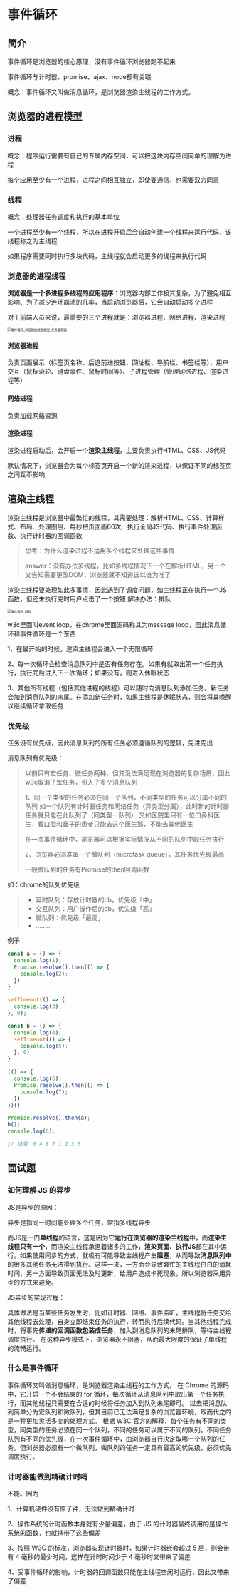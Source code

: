 # 事件循环

## 简介

事件循环是浏览器的核心原理，没有事件循环浏览器跑不起来

 事件循环与计时器、promise、ajax、node都有关联

概念：事件循环又叫做消息循环，是浏览器渲染主线程的工作方式。

## 浏览器的进程模型

### 进程

概念：程序运行需要有自己的专属内存空间，可以把这块内存空间简单的理解为进程

每个应用至少有一个进程，进程之间相互独立，即使要通信，也需要双方同意

### 线程

概念：处理器任务调度和执行的基本单位

一个进程至少有一个线程，所以在进程开启后会自动创建一个线程来运行代码，该线程称之为主线程

如果程序需要同时执行多块代码，主线程就会启动更多的线程来执行代码

### 浏览器的进程线程

**浏览器是一个多进程多线程的应用程序**：浏览器内部工作极其复杂，为了避免相互影响、为了减少连环崩溃的几率，当启动浏览器后，它会自动启动多个进程

对于前端人员来说，最重要的三个进程就是：浏览器进程、网络进程、渲染进程

<img src=".\image\事件循环_浏览器的进程模型_任务管理器.png" alt="事件循环_浏览器的进程模型_任务管理器" style="zoom: 50%;" />

#### 浏览器进程

负责页面展示（标签页名称、后退前进按钮、网址栏、导航栏、书签栏等）、用户交互（鼠标滚轮、键盘事件、鼠标时间等）、子进程管理（管理网络进程、渲染进程等）

#### 网络进程

负责加载网络资源

#### 渲染进程

渲染进程启动后，会开启一个**渲染主线程**，主要负责执行HTML、CSS、JS代码

默认情况下，浏览器会为每个标签页开启一个新的渲染进程，以保证不同的标签页之间互不影响

## 渲染主线程

渲染主线程是浏览器中最繁忙的线程，其需要处理：解析HTML、CSS、计算样式、布局、处理图层、每秒把页面画60次、执行全局JS代码、执行事件处理函数、执行计时器的回调函数

> 思考：为什么渲染进程不适用多个线程来处理这些事情
>
> answer：没有办法多线程，比如多线程情况下一个在解析HTML，另一个又告知需要更改DOM，浏览器就不知道该以谁为准了

渲染主线程要处理如此多事情，因此遇到了调度问题，如主线程正在执行一个JS函数，但还未执行完时用户点击了一个按钮
解决办法：排队

<img src=".\image\事件循环_排队.png" alt="事件循环_排队" style="zoom:50%;" />

w3c里面叫event loop，在chrome里面源码称其为message loop，因此消息循环和事件循环是一个东西

1、在最开始的时候，渲染主线程会进入一个无限循环

2、每一次循环会检查消息队列中是否有任务存在。如果有就取出第一个任务执行，执行完后进入下一次循环；如果没有，则进入休眠状态

3、其他所有线程（包括其他进程的线程）可以随时向消息队列添加任务。新任务会加到消息队列的未尾。在添加新任务时，如果主线程是休眠状态，则会将其唤醒以继续循环拿取任务

### 优先级

任务没有优先级，因此消息队列的所有任务必须遵循队列的逻辑，先进先出

消息队列有优先级：

> 以前只有宏任务、微任务两种，但其没法满足现在浏览器的复杂场景，因此w3c取消了宏任务，引入了多个消息队列
>
> 1、同一个类型的任务必须在同一个队列，不同类型的任务可以分属不同的队列
> 如一个队列有计时器任务和网络任务（异类型分属），此时新的计时器任务就只能在此队列了（同类型一队列）
> 又如医院里只有一位口鼻科医生，看口腔和鼻子的患者只能去这个医生那，不能去其他医生
>
> 在一次事件循环中，浏览器可以根据实际情况从不同的队列中取任务执行
>
> 2、浏览器必须准备一个微队列（microtask queue），其任务优先级最高
>
> 一般微队列的任务有Promise的then回调函数

如：chrome的队列优先级

> - 延时队列：存放计时器的cb，优先级「中」
> - 交互队列：用户操作后的cb，优先级「高」
> - 微队列：优先级「最高」
> - ........

例子：

```js
const a = () => {
  console.log(1);
  Promise.resolve().then(() => {
    console.log(2);
  })
}

setTimeout(() => {
  console.log(3);
}, 0);

const b = () => {
  console.log(4);
  setTimeout(() => {
    console.log(5);
  }, 0)
}

(() => {
  console.log(6);
  Promise.resolve().then(() => {
    console.log(7);
  })
})()

Promise.resolve().then(a);
b();
console.log(8);

// 结果：6 4 8 7 1 2 3 5
```





## 面试题

### 如何理解 JS 的异步

JS是异步的原因：

异步是指同一时间能处理多个任务，常指多线程异步

而JS是一门**单线程**的语言，这是因为它**运行在浏览器的渲染主线程**中，而**渲染主线程只有一个**，而渲染主线程承担着诸多的工作，**渲染页面**、**执行JS**都在其中运行。如果使用同步的方式，就极有可能导致主线程产生**阻塞**，从而导致**消息队列中**的很多其他任务无法得到执行。这样一来，一方面会导致繁忙的主线程白白的消耗时间，另一方面导致页面无法及时更新，给用户造成卡死现象。所以浏览器采用异步的方式来避免。

JS异步的实现过程：

具体做法是当某些任务发生时，比如计时器、网络、事件监听，主线程将任务交给其他线程去处理，自身立即结束任务的执行，转而执行后续代码。当其他线程完成时，将事先**传递的回调函数包装成任务**，加入到消息队列的未尾排队，等待主线程调度执行。
在这种异步模式下，浏览器永不阻塞，从而最大限度的保证了单线程的流畅运行。

### 什么是事件循环

事件循环又叫做消息循环，是浏览器渲染主线程的工作方式。
在 Chrome 的源码中，它开启一个不会结束的 for 循环，每次循环从消息队列中取出第一个任务执行，而其他线程只需要在合适的时候将任务加入到队列未尾即可。
过去把消息队列简单分为宏队列和微队列，但其目前已无法满足复杂的浏览器环境，取而代之的是一种更加灵活多变的处理方式。
根据 W3C 官方的解释，每个任务有不同的类型，同类型的任务必须在同一个队列，不同的任务可以属于不同的队列。不同任务队列有不同的优先级，在一次事件循环中，由浏览器自行决定取哪一个队列的任务。但浏览器必须有一个微队列，微队列的任务一定具有最高的优先级，必须优先调度执行。

### 计时器能做到精确计时吗

不能。因为

1、计算机硬件没有原子钟，无法做到精确计时

2、操作系统的计时函数本身就有少量偏差，由于 JS 的计时器最终调用的是操作系统的函数，也就携带了这些偏差

3、按照 W3C 的标准，浏览器实现计时器时，如果计时器嵌套超过 5 层，则会带有 4 毫秒的最少时间，这样在计时时间少于 4 毫秒时又带来了偏差

4、受事件循环的影响，计时器的回调函数只能在主线程空闲时运行，因此又带来了偏差